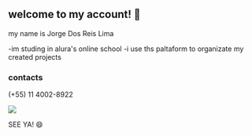 ## welcome to my account! 👋

my name is Jorge Dos Reis Lima

-im studing in alura's online school
-i use ths paltaform to organizate my created projects

### contacts

(+55) 11 4002-8922 

![](https://tenor.com/pt-BR/view/sussy-goku-gif-4229381459978142137)

SEE YA! 😄
